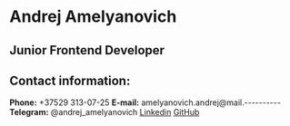 # Andrej Amelyanovich

## Junior Frontend Developer

## Contact information:
**Phone:** +37529 313-07-25
**E-mail:** amelyanovich.andrej@mail.----------
**Telegram:** @andrej_amelyanovich
[Linkedin](https://www.linkedin.com/in/andrej-a-14061995/)
[GitHub](https://github.com/andrej-a)